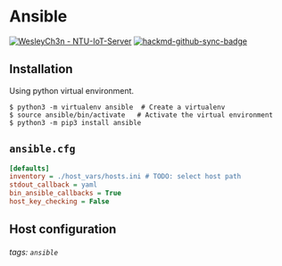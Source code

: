 # Ansible

[![WesleyCh3n - NTU-IoT-Server](https://img.shields.io/badge/WesleyCh3n-NTU--IoT--Server-2ea44f?logo=github)](https://github.com/WesleyCh3n/NTU-IoT-Server) [![hackmd-github-sync-badge](https://hackmd.io/MEZ7JLrfQ12e8LU3UdwsBQ/badge)](https://hackmd.io/MEZ7JLrfQ12e8LU3UdwsBQ)


## Installation

Using python virtual environment.
```bash=
$ python3 -m virtualenv ansible  # Create a virtualenv
$ source ansible/bin/activate   # Activate the virtual environment
$ python3 -m pip3 install ansible
```

## `ansible.cfg`

```cfg
[defaults]
inventory = ./host_vars/hosts.ini # TODO: select host path
stdout_callback = yaml
bin_ansible_callbacks = True
host_key_checking = False
```

## Host configuration

###### tags: `ansible`